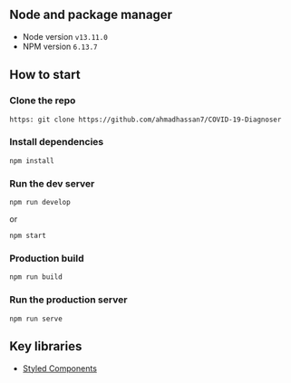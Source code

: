 

## Node and package manager

-   Node version `v13.11.0`
-   NPM version `6.13.7`

## How to start

### Clone the repo

```
https: git clone https://github.com/ahmadhassan7/COVID-19-Diagnoser
```

### Install dependencies

```
npm install
```

### Run the dev server

```
npm run develop
```

or

```
npm start
```

### Production build

```
npm run build
```

### Run the production server

```
npm run serve
```

## Key libraries

-   [Styled Components](https://styled-components.com/)
